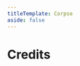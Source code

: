 ```yaml
---
titleTemplate: Corpse
aside: false
---
```


# Credits

<Credits :credits="credits"/>

<script setup>
const credits = [
  {
    element: { name: "Russian translation" },
    name: {
      name: "ghost_screa_m",
      link: "https://curseforge.com/members/ghost_screa_m",
    },
  },
  {
    element: { name: "Brazilian Portuguese translation" },
    name: {
      name: "srbedrock",
      link: "https://curseforge.com/members/srbedrock",
    },
  },
  {
    element: { name: "Brazilian Portuguese translation" },
    name: {
      name: "Mikeliro",
      link: "https://github.com/Mikeliro",
    },
  },
  {
    element: { name: "Polish translation" },
    name: {
      name: "DarkKnightComes",
      link: "https://legacy.curseforge.com/members/darkknightcomes",
    },
  },
  {
    element: { name: "Chinese translation" },
    name: {
      name: "edmory",
      link: "https://legacy.curseforge.com/members/edmory",
    },
  },
  {
    element: { name: "Russian translation" },
    name: {
      name: "DrHesperusModoVestnic",
      link: "https://github.com/DrHesperusModoVestnic",
    },
  },
  {
    element: { name: "Polish translation" },
    name: {
      name: "Greg-21",
      link: "https://github.com/Greg-21",
    },
  },
  {
    element: { name: "Ukrainian translation" },
    name: {
      name: "prosplash1",
      link: "https://legacy.curseforge.com/members/prosplash1/",
    },
  },
  {
    element: { name: "French translation" },
    name: {
      name: "BlackJamesYT",
      link: "https://github.com/BlackJamesYT",
    },
  },
  {
    element: { name: "Korean translation" },
    name: {
      name: "qkrehf2",
      link: "https://github.com/qkrehf2",
    },
  },
  {
    element: { name: "Swedish translation" },
    name: {
      name: "Regnander",
      link: "https://github.com/Regnander",
    },
  },
  {
    element: { name: "Czech translation" },
    name: {
      name: "HonzaVinCZ",
      link: "https://github.com/HonzaVinCZ",
    },
  },
  {
    element: { name: "Norwegian translation" },
    name: {
      name: "Bloodaxe95",
      link: "https://github.com/Bloodaxe95",
    },
  },
  {
    element: { name: "Italian translation" },
    name: {
      name: "SimGitHub5",
      link: "https://github.com/SimGitHub5",
    },
  },
  {
    element: { name: "Chinese translation" },
    name: {
      name: "ArchiDreamZ",
      link: "https://github.com/ArchiDreamZ",
    },
  },
  {
    element: { name: "Spanish translation" },
    name: {
      name: "Alessy",
      link: "https://github.com/Bksp",
    },
  },
  {
    element: { name: "Brazilian Portuguese translation" },
    name: {
      name: "FITFC",
      link: "https://github.com/FITFC",
    },
  },
  {
    element: { name: "Japanese translation" },
    name: {
      name: "taizazanek",
      link: "https://github.com/taizazanek",
    },
  },
  {
    element: { name: "Traditional Chinese translation" },
    name: {
      name: "dirtTW",
      link: "https://github.com/yichifauzi",
    },
  },
];
</script>
